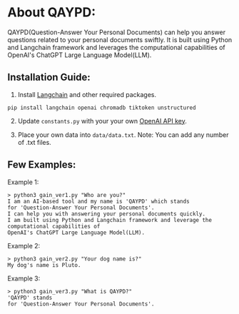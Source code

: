 # About QAYPD:
QAYPD(Question-Answer Your Personal Documents) can help you answer questions related to your personal documents swiftly.
It is built using Python and Langchain framework and leverages the computational capabilities of OpenAI's ChatGPT Large Language Model(LLM).

## Installation Guide:

1. Install [Langchain](https://github.com/hwchase17/langchain) and other required packages.
```
pip install langchain openai chromadb tiktoken unstructured
```
2. Update `constants.py` with your your own [OpenAI API key](https://platform.openai.com/account/api-keys).

3. Place your own data into `data/data.txt`. Note: You can add any number of .txt files.

## Few Examples:
Example 1:
```
> python3 gain_ver1.py "Who are you?"
I am an AI-based tool and my name is 'QAYPD' which stands 
for 'Question-Answer Your Personal Documents'.
I can help you with answering your personal documents quickly.
I am built using Python and Langchain framework and leverage the computational capabilities of 
OpenAI's ChatGPT Large Language Model(LLM).
```

Example 2:
```
> python3 gain_ver2.py "Your dog name is?"
My dog's name is Pluto.
```

Example 3:
```
> python3 gain_ver3.py "What is QAYPD?"
'QAYPD' stands 
for 'Question-Answer Your Personal Documents'.
```
